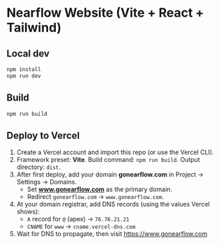 # Nearflow Website (Vite + React + Tailwind)

## Local dev
```bash
npm install
npm run dev
```

## Build
```bash
npm run build
```

## Deploy to Vercel
1) Create a Vercel account and import this repo (or use the Vercel CLI).
2) Framework preset: **Vite**. Build command: `npm run build`. Output directory: `dist`.
3) After first deploy, add your domain **gonearflow.com** in Project → Settings → Domains.
   - Set **www.gonearflow.com** as the primary domain.
   - Redirect `gonearflow.com` → `www.gonearflow.com`.
4) At your domain registrar, add DNS records (using the values Vercel shows):
   - `A` record for `@` (apex) → `76.76.21.21`
   - `CNAME` for `www` → `cname.vercel-dns.com`
5) Wait for DNS to propagate, then visit https://www.gonearflow.com
